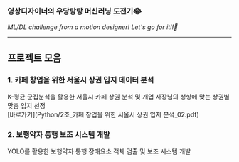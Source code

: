 ### 영상디자이너의 우당탕탕 머신러닝 도전기😂 ###
*ML/DL challenge from a motion designer! Let's go for it!!🚀*

---

## 프로젝트 모음 ##
### 1. 카페 창업을 위한 서울시 상권 입지 데이터 분석
K-평균 군집분석을 활용한 서울시 카페 상권 분석 및 개업 사장님의 성향에 맞는 상권별 맞춤 입지 선정 </br>
[바로가기](Python/2조_카페 창업을 위한 서울시 상권 입지 분석_02.pdf)
### 2. 보행약자 통행 보조 시스템 개발
YOLO를 활용한 보행약자 통행 장애요소 객체 검출 및 보조 시스템 개발
